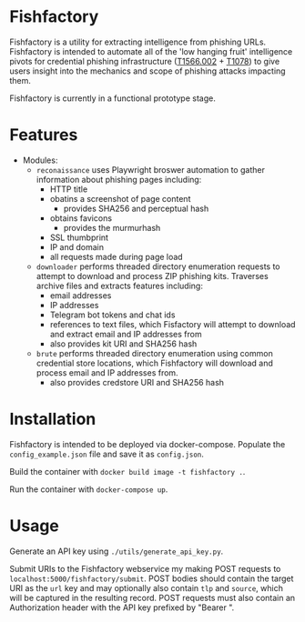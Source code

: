 # Fishfactory

Fishfactory is a utility for extracting intelligence from phishing URLs. Fishfactory is intended to automate all of the 'low hanging fruit' intelligence pivots for credential phishing infrastructure ([T1566.002](https://attack.mitre.org/techniques/T1566/002/) + [T1078](https://attack.mitre.org/techniques/T1078/)) to give users insight into the mechanics and scope of phishing attacks impacting them. 

Fishfactory is currently in a functional prototype stage. 

# Features

- Modules:
    - `reconaissance` uses Playwright broswer automation to gather information about phishing pages including:
        - HTTP title
        - obatins a screenshot of page content
            - provides SHA256 and perceptual hash
        - obtains favicons
            - provides the murmurhash
        - SSL thumbprint
        - IP and domain
        - all requests made during page load
    - `downloader` performs threaded directory enumeration requests to attempt to download and process ZIP phishing kits. Traverses archive files and extracts features including:
        - email addresses 
        - IP addresses
        - Telegram bot tokens and chat ids
        - references to text files, which Fisfactory will attempt to download and extract email and IP addresses from
        - also provides kit URI and SHA256 hash 
    - `brute` performs threaded directory enumeration using common credential store locations, which Fishfactory will download and process email and IP addresses from.
        - also provides credstore URI and SHA256 hash

# Installation

Fishfactory is intended to be deployed via docker-compose. Populate the `config_example.json` file and save it as `config.json`. 

Build the container with `docker build image -t fishfactory .`.

Run the container with `docker-compose up`.

# Usage

Generate an API key using `./utils/generate_api_key.py`.

Submit URIs to the Fishfactory webservice my making POST requests to `localhost:5000/fishfactory/submit`. POST bodies should contain the target URI as the `url` key and may optionally also contain `tlp` and `source`, which will be captured in the resulting record. POST requests must also contain  an Authorization header with the API key prefixed by "Bearer ".




